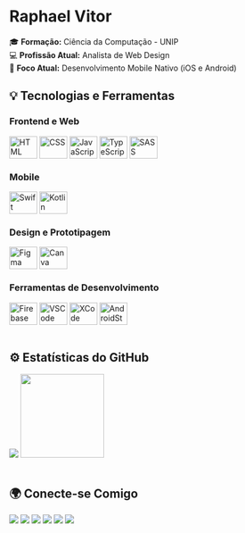 # Raphael Vitor

🎓 <strong>Formação:</strong> Ciência da Computação - UNIP<br>
💻 <strong>Profissão Atual:</strong> Analista de Web Design<br>
📱 <strong>Foco Atual:</strong> Desenvolvimento Mobile Nativo (iOS e Android)
<br>

## 💡 Tecnologias e Ferramentas

### Frontend e Web

<div style="display: inline_block">
  <img align="center" alt="HTML" height="40" width="50" src="https://cdn.jsdelivr.net/gh/devicons/devicon@latest/icons/html5/html5-original.svg">
  <img align="center" alt="CSS" height="40" width="50" src="https://cdn.jsdelivr.net/gh/devicons/devicon@latest/icons/css3/css3-original.svg">
  <img align="center" alt="JavaScript" height="40" width="50" src="https://cdn.jsdelivr.net/gh/devicons/devicon@latest/icons/javascript/javascript-original.svg">
  <img align="center" alt="TypeScript" height="40" width="50" src="https://cdn.jsdelivr.net/gh/devicons/devicon@latest/icons/typescript/typescript-original.svg">
  <img align="center" alt="SASS" height="40" width="50" src="https://cdn.jsdelivr.net/gh/devicons/devicon@latest/icons/sass/sass-original.svg">
</div>

### Mobile

<div style="display: inline_block">
  <img align="center" alt="Swift" height="40" width="50" src="https://cdn.jsdelivr.net/gh/devicons/devicon@latest/icons/swift/swift-original.svg">
  <img align="center" alt="Kotlin" height="40" width="50" src="https://cdn.jsdelivr.net/gh/devicons/devicon@latest/icons/kotlin/kotlin-original.svg">
</div>

### Design e Prototipagem

<div style="display: inline_block">
  <img align="center" alt="Figma" height="40" width="50" src="https://cdn.jsdelivr.net/gh/devicons/devicon@latest/icons/figma/figma-original.svg">
  <img align="center" alt="Canva" height="40" width="50" src="https://cdn.jsdelivr.net/gh/devicons/devicon@latest/icons/canva/canva-original.svg">
</div>

### Ferramentas de Desenvolvimento

<div style="display: inline_block">
  <img align="center" alt="Firebase" height="40" width="50" src="https://cdn.jsdelivr.net/gh/devicons/devicon@latest/icons/firebase/firebase-original.svg">
  <img align="center" alt="VSCode" height="40" width="50" src="https://cdn.jsdelivr.net/gh/devicons/devicon@latest/icons/vscode/vscode-original.svg">
  <img align="center" alt="XCode" height="40" width="50" src="https://cdn.jsdelivr.net/gh/devicons/devicon@latest/icons/xcode/xcode-original.svg">
  <img align="center" alt="AndroidStudio" height="40" width="50" src="https://cdn.jsdelivr.net/gh/devicons/devicon@latest/icons/androidstudio/androidstudio-original.svg">
</div>
<br>

## ⚙️ Estatísticas do GitHub

<div style="display: inline_block">
  <img src="https://github-readme-stats.vercel.app/api?username=snoorky&count_private=true&hide=prs,contribs&show_icons=true">
  <img height="150px" src="https://github-readme-stats.vercel.app/api/top-langs/?username=snoorky&layout=compact">
</div>
<br>

## 🌍 Conecte-se Comigo

<div style="display: inline_block">
  <a href="https://www.facebook.com/raphaelvitorlopes" target="_blank"><img src="https://img.shields.io/badge/Facebook-1877F2?style=for-the-badge&logo=facebook&logoColor=white"></a>
  <a href="https://www.instagram.com/sno.orky/" target="_blank"><img src="https://img.shields.io/badge/Instagram-E4405F?style=for-the-badge&logo=instagram&logoColor=white"></a>
  <a href="https://www.linkedin.com/in/raphaelvitor" target="_blank"><img src="https://img.shields.io/badge/LinkedIn-0077B5?style=for-the-badge&logo=linkedin&logoColor=white"></a>
  <a href="https://www.tiktok.com/@snoorky" target="_blank"><img src="https://img.shields.io/badge/TikTok-000000?style=for-the-badge&logo=tiktok&logoColor=white"></a>
  <a href="https://api.whatsapp.com/send?phone=5515997042300" target="_blank"><img src="https://img.shields.io/badge/WhatsApp-25D366?style=for-the-badge&logo=whatsapp&logoColor=white"></a>
  <a href="mailto:raphaelvitorlopes@icloud.com"><img src="https://img.shields.io/badge/Icloud-000000?style=for-the-badge&logo=apple&logoColor=white"></a>
</div>
